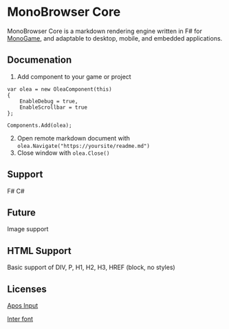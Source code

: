 # MonoBrowser Core
MonoBrowser Core is a markdown rendering engine written in F# for [MonoGame](https://monogame.net), and adaptable to desktop, mobile, and embedded applications.

## Documenation
1. Add component to your game or project

```
var olea = new OleaComponent(this)
{
    EnableDebug = true,
    EnableScrollbar = true
};

Components.Add(olea);
```

2. Open remote markdown document with `olea.Navigate("https://yoursite/readme.md")`
3. Close window with `olea.Close()` 



## Support
F#
C#

## Future
Image support

## HTML Support
Basic support of DIV, P, H1, H2, H3, HREF (block, no styles)

## Licenses
[Apos Input](https://github.com/Apostolique/Apos.Input)

[Inter font](https://openfontlicense.org/)
